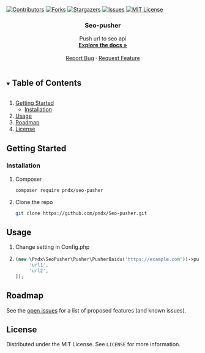 <!-- PROJECT SHIELDS -->
<!--
*** I'm using markdown "reference style" links for readability.
*** Reference links are enclosed in brackets [ ] instead of parentheses ( ).
*** See the bottom of this document for the declaration of the reference variables
*** for contributors-url, forks-url, etc. This is an optional, concise syntax you may use.
*** https://www.markdownguide.org/basic-syntax/#reference-style-links
-->
[![Contributors][contributors-shield]][contributors-url]
[![Forks][forks-shield]][forks-url]
[![Stargazers][stars-shield]][stars-url]
[![Issues][issues-shield]][issues-url]
[![MIT License][license-shield]][license-url]



<h3 align="center">Seo-pusher</h3>

  <p align="center">
    Push url to seo api
    <br />
    <a href="https://github.com/pndx/Seo-pusher"><strong>Explore the docs »</strong></a>
    <br />
    <br />
    <a href="https://github.com/pndx/Seo-pusher/issues">Report Bug</a>
    ·
    <a href="https://github.com/pndx/Seo-pusher/issues">Request Feature</a>
  </p>
</p>



<!-- TABLE OF CONTENTS -->
<details open="open">
  <summary><h2 style="display: inline-block">Table of Contents</h2></summary>
  <ol>
    <li>
      <a href="#getting-started">Getting Started</a>
      <ul>
        <li><a href="#installation">Installation</a></li>
      </ul>
    </li>
    <li><a href="#usage">Usage</a></li>
    <li><a href="#roadmap">Roadmap</a></li>
    <li><a href="#license">License</a></li>
  </ol>
</details>

<!-- GETTING STARTED -->
## Getting Started

### Installation

1. Composer
   ```sh
   composer require pndx/seo-pusher
   ```
2. Clone the repo
   ```sh
   git clone https://github.com/pndx/Seo-pusher.git
   ```



<!-- USAGE EXAMPLES -->
## Usage

1. Change setting in Config.php

2. ```php
   (new \Pndx\SeoPusher\Pusher\PusherBaidu('https://example.com'))->push([
        'url1',
        'url2',
   ]);
   ``` 



<!-- ROADMAP -->
## Roadmap

See the [open issues](https://github.com/pndx/Seo-pusher/issues) for a list of proposed features (and known issues).




<!-- LICENSE -->
## License

Distributed under the MIT License. See `LICENSE` for more information.



<!-- MARKDOWN LINKS & IMAGES -->
<!-- https://www.markdownguide.org/basic-syntax/#reference-style-links -->
[contributors-shield]: https://img.shields.io/github/contributors/pndx/repo.svg?style=for-the-badge
[contributors-url]: https://github.com/pndx/Seo-pusher/graphs/contributors
[forks-shield]: https://img.shields.io/github/forks/pndx/repo.svg?style=for-the-badge
[forks-url]: https://github.com/pndx/Seo-pusher/network/members
[stars-shield]: https://img.shields.io/github/stars/pndx/repo.svg?style=for-the-badge
[stars-url]: https://github.com/pndx/Seo-pusher/stargazers
[issues-shield]: https://img.shields.io/github/issues/pndx/repo.svg?style=for-the-badge
[issues-url]: https://github.com/pndx/Seo-pusher/issues
[license-shield]: https://img.shields.io/github/license/pndx/repo.svg?style=for-the-badge
[license-url]: https://github.com/pndx/Seo-pusher/blob/master/LICENSE.txt